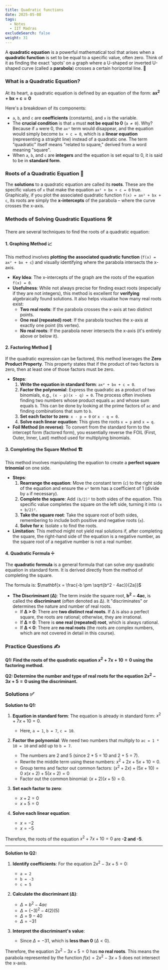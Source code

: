 ```yaml
---
title: Quadratic functions
date: 2025-05-08
tags:
  - Notes 
  - IIT Madras
excludeSearch: false
weight: 31
---
```


A **quadratic equation** is a powerful mathematical tool that arises when a **quadratic function** is set to be equal to a specific value, often zero. Think of it as finding the exact 'spots' on a graph where a U-shaped or inverted U-shaped curve (called a **parabola**) crosses a certain horizontal line. 🎢

### What is a Quadratic Equation?

At its heart, a quadratic equation is defined by an equation of the form:
$\mathbf{ax^2 + bx + c = 0}$

Here's a breakdown of its components:
*   `a`, `b`, and `c` are **coefficients** (constants), and `x` is the variable.
*   The **crucial condition** is that `a` must **not be equal to 0** (`a ≠ 0`). Why? Because if `a` were 0, the `ax²` term would disappear, and the equation would simply become `bx + c = 0`, which is a **linear equation** (representing a straight line) instead of a quadratic one. The term "quadratic" itself means "related to square," derived from a word meaning "square".
*   When `a`, `b`, and `c` are **integers** and the equation is set equal to 0, it is said to be in **standard form**.

### Roots of a Quadratic Equation 🌱

The **solutions** to a quadratic equation are called its **roots**. These are the specific values of `x` that make the equation `ax² + bx + c = 0` true. Graphically, if you plot the associated quadratic function `f(x) = ax² + bx + c`, its roots are simply the **x-intercepts** of the parabola – where the curve crosses the x-axis.

### Methods of Solving Quadratic Equations 🛠️

There are several techniques to find the roots of a quadratic equation:

#### 1. Graphing Method 📈
This method involves **plotting the associated quadratic function** (`f(x) = ax² + bx + c`) and visually identifying where the parabola intersects the x-axis.
*   **Key Idea**: The x-intercepts of the graph are the roots of the equation `f(x) = 0`.
*   **Usefulness**: While not always precise for finding exact roots (especially if they are not integers), this method is excellent for **verifying** algebraically found solutions. It also helps visualise how many real roots exist:
    *   **Two real roots**: If the parabola crosses the x-axis at two distinct points.
    *   **One real (repeated) root**: If the parabola touches the x-axis at exactly one point (its vertex).
    *   **No real roots**: If the parabola never intersects the x-axis (it's entirely above or below it).

#### 2. Factoring Method 📝
If the quadratic expression can be factored, this method leverages the **Zero Product Property**. This property states that if the product of two factors is zero, then at least one of those factors must be zero.
*   **Steps**:
    1.  **Write the equation in standard form**: `ax² + bx + c = 0`.
    2.  **Factor the polynomial**: Express the quadratic as a product of two binomials, e.g., `(x - p)(x - q) = 0`. The process often involves finding two numbers whose product equals `ac` and whose sum equals `b`. This can be done by looking at the prime factors of `ac` and finding combinations that sum to `b`.
    3.  **Set each factor to zero**: `x - p = 0` or `x - q = 0`.
    4.  **Solve each linear equation**: This gives the roots `x = p` and `x = q`.
*   **Foil Method (in reverse)**: To convert from the standard form to the intercept form (factored form), you essentially reverse the FOIL (First, Outer, Inner, Last) method used for multiplying binomials.

#### 3. Completing the Square Method 🏗️
This method involves manipulating the equation to create a **perfect square trinomial** on one side.
*   **Steps**:
    1.  **Rearrange the equation**: Move the constant term (`c`) to the right side of the equation and ensure the `x²` term has a coefficient of 1 (divide by `a` if necessary).
    2.  **Complete the square**: Add `(b/2)²` to both sides of the equation. This specific value completes the square on the left side, turning it into `(x + b/2)²`.
    3.  **Take the square root**: Take the square root of both sides, remembering to include both positive and negative roots (`±`).
    4.  **Solve for x**: Isolate `x` to find the roots.
*   **Limitation**: This method might not yield real solutions if, after completing the square, the right-hand side of the equation is a negative number, as the square root of a negative number is not a real number.

#### 4. Quadratic Formula ➗
The **quadratic formula** is a general formula that can solve *any* quadratic equation in standard form. It is derived directly from the method of completing the square.

The formula is:
$\mathbf{x = \frac{-b \pm \sqrt{b^2 - 4ac}}{2a}}$

*   **The Discriminant (Δ)**: The term inside the square root, $\mathbf{b^2 - 4ac}$, is called the **discriminant** (often denoted as Δ). It "discriminates" or determines the nature and number of real roots.
    *   If **Δ > 0**: There are **two distinct real roots**. If Δ is also a perfect square, the roots are rational; otherwise, they are irrational.
    *   If **Δ = 0**: There is **one real (repeated) root**, which is always rational.
    *   If **Δ < 0**: There are **no real roots** (the roots are complex numbers, which are not covered in detail in this course).

### Practice Questions ✍️

**Q1: Find the roots of the quadratic equation $x^2 + 7x + 10 = 0$ using the factoring method.**

**Q2: Determine the number and type of real roots for the equation $2x^2 - 3x + 5 = 0$ using the discriminant.**

### Solutions ✅

**Solution to Q1:**

1.  **Equation in standard form**: The equation is already in standard form: $x^2 + 7x + 10 = 0$.
    *   Here, `a = 1`, `b = 7`, `c = 10`.

2.  **Factor the polynomial**: We need two numbers that multiply to `ac = 1 * 10 = 10` and add up to `b = 7`.
    *   The numbers are 2 and 5 (since 2 * 5 = 10 and 2 + 5 = 7).
    *   Rewrite the middle term using these numbers: $x^2 + 2x + 5x + 10 = 0$.
    *   Group terms and factor out common factors:
        $(x^2 + 2x) + (5x + 10) = 0$
        $x(x + 2) + 5(x + 2) = 0$
    *   Factor out the common binomial: $(x + 2)(x + 5) = 0$.

3.  **Set each factor to zero**:
    *   $x + 2 = 0$
    *   $x + 5 = 0$

4.  **Solve each linear equation**:
    *   $x = -2$
    *   $x = -5$

Therefore, the roots of the equation $x^2 + 7x + 10 = 0$ are **-2 and -5**.

---

**Solution to Q2:**

1.  **Identify coefficients**: For the equation $2x^2 - 3x + 5 = 0$:
    *   `a = 2`
    *   `b = -3`
    *   `c = 5`

2.  **Calculate the discriminant (Δ)**:
    *   $\Delta = b^2 - 4ac$
    *   $\Delta = (-3)^2 - 4(2)(5)$
    *   $\Delta = 9 - 40$
    *   $\Delta = -31$

3.  **Interpret the discriminant's value**:
    *   Since $\Delta = -31$, which is **less than 0** ($\Delta < 0$).

Therefore, the equation $2x^2 - 3x + 5 = 0$ has **no real roots**. This means the parabola represented by the function $f(x) = 2x^2 - 3x + 5$ does not intersect the x-axis.